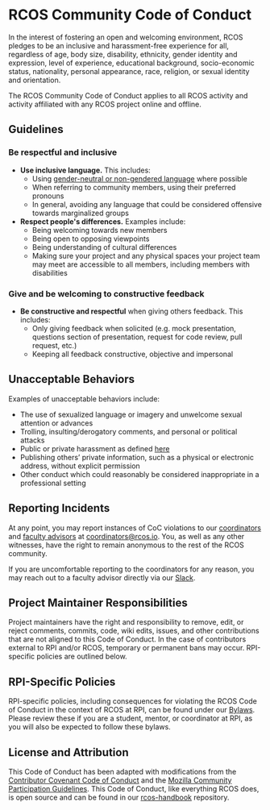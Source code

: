# RCOS Community Code of Conduct
In the interest of fostering an open and welcoming environment, RCOS pledges to be an inclusive and harassment-free experience for  all, regardless of age, body size, disability, ethnicity, gender identity and expression, level of experience, educational background, socio-economic status, nationality, personal appearance, race, religion, or sexual identity and orientation.

The RCOS Community Code of Conduct applies to all RCOS activity and activity affiliated with any RCOS project online and offline.

## Guidelines
### Be respectful and inclusive
* **Use inclusive language.**  This includes:
  * Using [gender-neutral or non-gendered language](http://geekfeminism.wikia.com/wiki/Nonsexist_language) where possible
  * When referring to community members, using their preferred pronouns
  * In general, avoiding any language that could be considered offensive towards marginalized groups
* **Respect people's differences.** Examples include:
  * Being welcoming towards new members
  * Being open to opposing viewpoints
  * Being understanding of cultural differences
  * Making sure your project and any physical spaces your project team may meet are accessible to all members, including members with disabilities

### Give and be welcoming to constructive feedback
* **Be constructive and respectful** when giving others feedback. This includes:
  * Only giving feedback when solicited (e.g. mock presentation, questions section of presentation, request for code review, pull request, etc.)
  * Keeping all feedback constructive, objective and impersonal


## Unacceptable Behaviors

Examples of unacceptable behaviors include:

* The use of sexualized language or imagery and unwelcome sexual attention or advances
* Trolling, insulting/derogatory comments, and personal or political attacks
* Public or private harassment as defined [here](https://handbook.rcos.io/#/community/harassment_guidelines)
* Publishing others’ private information, such as a physical or electronic address, without explicit permission
* Other conduct which could reasonably be considered inappropriate in a professional setting

## Reporting Incidents

At any point, you may report instances of CoC violations to our [coordinators](https://rcos.github.io/rcos-handbook/#/coordinating/README) and [faculty advisors](https://handbook.rcos.io/#/coordinating/faculty) at <coordinators@rcos.io>. You, as well as any other witnesses, have the right to remain anonymous to the rest of the RCOS community.

If you are uncomfortable reporting to the coordinators for any reason, you may reach out to a faculty advisor directly via our [Slack](https://rcos.slack.com/).

## Project Maintainer Responsibilities
Project maintainers have the right and responsibility to remove, edit, or reject comments, commits, code, wiki edits, issues, and other contributions that are not aligned to this Code of Conduct. In the case of contributors external to RPI and/or RCOS, temporary or permanent bans may occur. RPI-specific policies are outlined below.

## RPI-Specific Policies
RPI-specific policies, including consequences for violating the RCOS Code of Conduct in the context of RCOS at RPI, can be found under our [Bylaws](https://rcos.github.io/rcos-handbook/#/community/bylaws). Please review these if you are a student, mentor, or coordinator at RPI, as you will also be expected to follow these bylaws.

## License and Attribution

This Code of Conduct has been adapted with modifications from the [Contributor Covenant Code of Conduct](https://www.contributor-covenant.org/version/1/4/code-of-conduct.html) and the [Mozilla Community Participation Guidelines](https://www.mozilla.org/en-US/about/governance/policies/participation/). This Code of Conduct, like everything RCOS does, is open source and can be found in our [rcos-handbook](https://github.com/rcos/rcos-handbook) repository.
